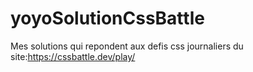 # yoyoSolutionCssBattle

Mes solutions qui repondent aux defis css journaliers du site:https://cssbattle.dev/play/
